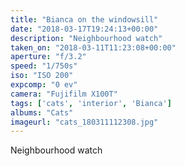```yaml
---
title: "Bianca on the windowsill"
date: "2018-03-17T19:24:13+00:00"
description: "Neighbourhood watch"
taken_on: "2018-03-11T11:23:08+00:00"
aperture: "f/3.2"
speed: "1/750s"
iso: "ISO 200"
expcomp: "0 ev"
camera: "Fujifilm X100T"
tags: ['cats', 'interior', 'Bianca']
albums: "Cats"
imageurl: "cats_180311112308.jpg"
---
```


Neighbourhood watch